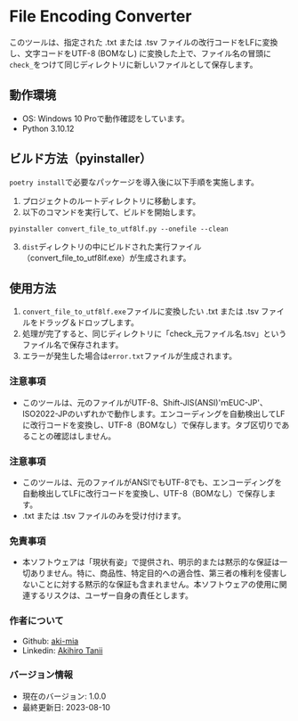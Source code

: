 # File Encoding Converter

このツールは、指定された .txt または .tsv ファイルの改行コードをLFに変換し、文字コードをUTF-8 (BOMなし) に変換した上で、ファイル名の冒頭に`check_`をつけて同じディレクトリに新しいファイルとして保存します。

## 動作環境
- OS: Windows 10 Proで動作確認をしています。
- Python 3.10.12

## ビルド方法（pyinstaller）

`poetry install`で必要なパッケージを導入後に以下手順を実施します。

1. プロジェクトのルートディレクトリに移動します。
2. 以下のコマンドを実行して、ビルドを開始します。

```
pyinstaller convert_file_to_utf8lf.py --onefile --clean
```

3. `dist`ディレクトリの中にビルドされた実行ファイル（convert_file_to_utf8lf.exe）が生成されます。

## 使用方法
1. `convert_file_to_utf8lf.exe`ファイルに変換したい .txt または .tsv ファイルをドラッグ＆ドロップします。
2. 処理が完了すると、同じディレクトリに「check_元ファイル名.tsv」というファイル名で保存されます。
3. エラーが発生した場合は`error.txt`ファイルが生成されます。

### 注意事項
- このツールは、元のファイルがUTF-8、Shift-JIS(ANSI)'ｍEUC-JP'、ISO2022-JPのいずれかで動作します。エンコーディングを自動検出してLFに改行コードを変換し、UTF-8（BOMなし）で保存します。タブ区切りであることの確認はしません。


### 注意事項
- このツールは、元のファイルがANSIでもUTF-8でも、エンコーディングを自動検出してLFに改行コードを変換し、UTF-8（BOMなし）で保存します。
- .txt または .tsv ファイルのみを受け付けます。


### 免責事項
- 本ソフトウェアは「現状有姿」で提供され、明示的または黙示的な保証は一切ありません。特に、商品性、特定目的への適合性、第三者の権利を侵害しないことに対する黙示的な保証も含まれません。本ソフトウェアの使用に関連するリスクは、ユーザー自身の責任とします。

### 作者について
- Github: [aki-mia](https://github.com/aki-mia)
- Linkedin: [Akihiro Tanii](https://www.linkedin.com/in/akihirotanii/)

### バージョン情報
- 現在のバージョン: 1.0.0
- 最終更新日: 2023-08-10
